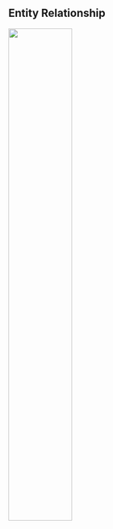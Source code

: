 <h2>Entity Relationship</h2>
<img src="https://github.com/user-attachments/assets/9db4aa64-da45-4e41-bffc-5ee3956092fa" width="50%">
